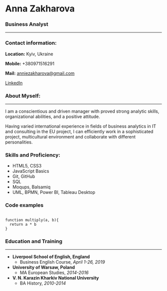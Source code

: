 # Anna Zakharova

### Business Analyst
***

### Contact information:
**Location:** Kyiv, Ukraine

**Mobile:** +380971516291

**Mail:** anniezakharova@gmail.com

[LinkedIn](https://www.linkedin.com/in/anna-zakharova-30ab5a1a9/)

### About Myself:
***
I am a conscientious and driven manager with proved strong analytic skills, organizational abilities, and a positive attitude. 

Having varied international experience in fields of business analytics in IT  and consulting in the EU project, I can efficiently work in a sophisticated project, multicultural environment and collaborate with different personalities.

### **Skills and Proficiency:**

+ HTML5, CSS3
+ JavaScript Basics
+ Git, GitHub
+ SQL
+ Moqups, Balsamiq
+ UML, BPMN, Power BI, Tableau Desktop

### **Code examples**

```

function multiply(a, b){
  return a * b
}

```

### Education and Training
***

- **Liverpool School of English, England**
  - Business English Course, _April 1-26, 2019_
- **University of Warsaw, Poland**
  - MA European Studies, _2014-2016_
- **V. N. Karazin Kharkiv National University**
  - BA History, _2010-2014_
